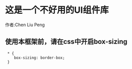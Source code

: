 # 这是一个不好用的UI组件库
作者:Chen Liu Peng

## 使用本框架前，请在css中开启box-sizing
```
 * {
    box-sizing: border-box;
 }
```